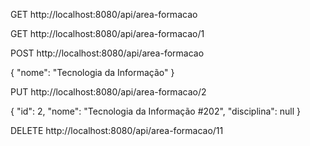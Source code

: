 

GET http://localhost:8080/api/area-formacao

GET http://localhost:8080/api/area-formacao/1

POST http://localhost:8080/api/area-formacao

{
    "nome": "Tecnologia da Informação"
}

PUT http://localhost:8080/api/area-formacao/2

{
    "id": 2,
    "nome": "Tecnologia da Informação #202",
    "disciplina": null
}

DELETE http://localhost:8080/api/area-formacao/11